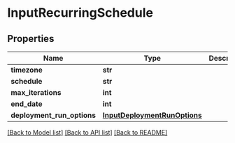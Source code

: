 # InputRecurringSchedule

## Properties
Name | Type | Description | Notes
------------ | ------------- | ------------- | -------------
**timezone** | **str** |  | 
**schedule** | **str** |  | 
**max_iterations** | **int** |  | [optional] 
**end_date** | **int** |  | [optional] 
**deployment_run_options** | [**InputDeploymentRunOptions**](InputDeploymentRunOptions.md) |  | 

[[Back to Model list]](../README.md#documentation-for-models) [[Back to API list]](../README.md#documentation-for-api-endpoints) [[Back to README]](../README.md)


